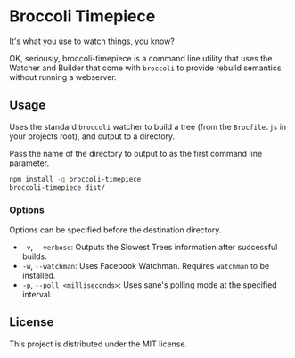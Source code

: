 # Broccoli Timepiece

It's what you use to watch things, you know?

OK, seriously, broccoli-timepiece is a command line utility that uses the Watcher and Builder that
come with `broccoli` to provide rebuild semantics without running a webserver.

## Usage

Uses the standard `broccoli` watcher to build a tree (from the `Brocfile.js` in your projects root), and output to a directory.

Pass the name of the directory to output to as the first command line parameter.

```bash
npm install -g broccoli-timepiece
broccoli-timepiece dist/
```

### Options

Options can be specified before the destination directory.

* `-v`, `--verbose`: Outputs the Slowest Trees information after successful builds.
* `-w`, `--watchman`: Uses Facebook Watchman. Requires `watchman` to be installed.
* `-p`, `--poll <milliseconds>`: Uses sane's polling mode at the specified interval.

## License

This project is distributed under the MIT license.
